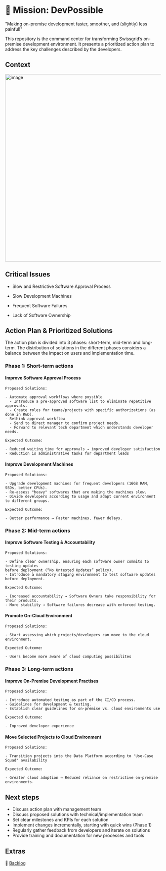 # 🚀 Mission: DevPossible

"Making on-premise development faster, smoother, and (slightly) less painful!"

This repository is the command center for transforming Swissgrid’s on-premise development environment. It presents a prioritized action plan to address the key challenges described by the developers.

## Context

<img width="605" alt="image" src="https://github.com/user-attachments/assets/9b6bf099-5c5c-484b-ba20-05aa5cf227d9" />

## Critical Issues 

  - Slow and Restrictive Software Approval Process
    
  - Slow Development Machines
    
  - Frequent Software Failures
    
  - Lack of Software Ownership

## Action Plan & Prioritized Solutions

The action plan is divided into 3 phases: short-term, mid-term and long-term. The distribution of solutions in the different phases considers a balance between the impact on users and implementation time.


### Phase 1: Short-term actions

  #### Improve Software Approval Process
  
    Proposed Solutions:
    
    - Automate approval workflows where possible
      - Introduce a pre-approved software list to eliminate repetitive approvals.
      - Create roles for teams/projects with specific authorizations (as done in R&D).
    - Rethink approval workflow
      - Send to direct manager to confirm project needs.
      - Forward to relevant tech department which understands developer needs.
    
    Expected Outcome: 
    
    - Reduced waiting time for approvals → improved developer satisfaction
    - Reduction is administrative tasks for department leads
    
  
  #### Improve Development Machines
  
    Proposed Solutions:
    
    - Upgrade development machines for frequent developers (16GB RAM, SSDs, better CPUs).
    - Re-assess "heavy" softwares that are making the machines slow.
    - Divide developers according to usage and adapt current environment to different groups.
    
    Expected Outcome:
    
    - Better performance → Faster machines, fewer delays.


### Phase 2: Mid-term actions 

  #### Improve Software Testing & Accountability
  
    Proposed Solutions:
    
    - Define clear ownership, ensuring each software owner commits to testing updates 
    before deployment (“No Untested Updates” policy).
    - Introduce a mandatory staging environment to test software updates before deployment.
    
    Expected Outcome:
    
    - Increased accountability → Software Owners take responsibility for their products.
    - More stability → Software failures decrease with enforced testing.
  
  #### Promote On-Cloud Environment
    
    Proposed Solutions:
    
    - Start assessing which projects/developers can move to the cloud environment.
    
    Expected Outcome:
    
    - Users become more aware of cloud computing possibilites


### Phase 3: Long-term actions

  #### Improve On-Premise Development Practises
  
    Proposed Solutions:
    
    - Introduce automated testing as part of the CI/CD process.
    - Guidelines for development & testing.
    - Establish clear guidelines for on-premise vs. cloud environments use
    
    Expected Outcome:
    
    - Improved developer experience
    
  #### Move Selected Projects to Cloud Environment
    
    Proposed Solutions:
    
    - Transition projects into the Data Platform according to "Use-Case Squad" availability
    
    Expected Outcome:
    
    - Greater cloud adoption → Reduced reliance on restrictive on-premise environments.
  
  
## Next steps

* Discuss action plan with management team
* Discuss proposed solutions with technical/implementation team
* Set clear milestones and KPIs for each solution
* Implement changes incrementally, starting with quick wins (Phase 1)
* Regularly gather feedback from developers and iterate on solutions
* Provide training and documentation for new processes and tools

## Extras
👀 [Backlog](https://github.com/users/catarinapmartins/projects/2/views/1)


